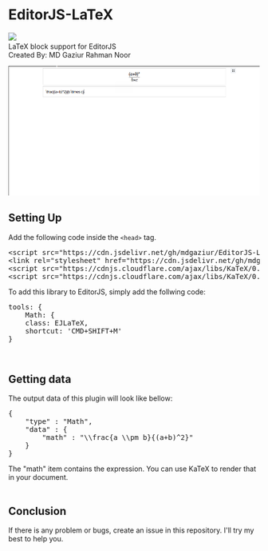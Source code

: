 # EditorJS-LaTeX
[![](https://data.jsdelivr.com/v1/package/gh/mdgaziur/EditorJS-LaTeX/badge)](https://www.jsdelivr.com/package/gh/mdgaziur/EditorJS-LaTeX)
<br/>
LaTeX block support for EditorJS<br/>
Created By: MD Gaziur Rahman Noor

![Screenshot of EditorJS-LaTeX](./screenshot.png)

<h2>Setting Up</h2>
Add the following code inside the <code>&#x3C;head&#x3E;</code> tag.<br/>
<pre>
&#x3C;script src=&#x22;https://cdn.jsdelivr.net/gh/mdgaziur/EditorJS-LaTeX@1.0.0/dist/editorjs-latex.min.js&#x22;&#x3E;&#x3C;/script&#x3E;
&#x3C;link rel=&#x22;stylesheet&#x22; href=&#x22;https://cdn.jsdelivr.net/gh/mdgaziur/EditorJS-LaTeX@1.0.0/dist/editorjs-latex.min.css&#x22;&#x3E;
&#x3C;script src=&#x22;https://cdnjs.cloudflare.com/ajax/libs/KaTeX/0.12.0/katex.min.js&#x22;&#x3E;&#x3C;/script&#x3E;
&#x3C;script src=&#x22;https://cdnjs.cloudflare.com/ajax/libs/KaTeX/0.12.0/katex.min.css&#x22;&#x3E;&#x3C;/script&#x3E;
</pre>
To add this library to EditorJS, simply add the follwing code:<br/>
<pre>
tools: {
    Math: {
    class: EJLaTeX,
    shortcut: 'CMD+SHIFT+M'
}
</pre>
<br/>
<h2>Getting data</h2>
The output data of this plugin will look like bellow:
<pre>
{
    "type" : "Math",
    "data" : {
        "math" : "\\frac{a \\pm b}{(a+b)^2}"
    }
}
</pre>
The "math" item contains the expression. You can use KaTeX to render that in your document.
<br/>
<br/>
<h2>Conclusion</h2>
If there is any problem or bugs, create an issue in this repository. I'll try my best to help you.